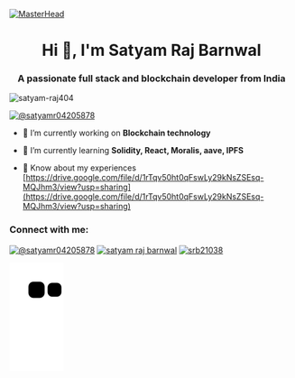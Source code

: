 [![MasterHead](https://tenor.com/bo402.gif)](https://tenor.com/bo402.gif)
<h1 align="center">Hi 👋, I'm Satyam Raj Barnwal</h1>
<h3 align="center">A passionate full stack and blockchain developer from India</h3>
<p align="left"> <img src="https://komarev.com/ghpvc/?username=satyam-raj404&label=Profile%20views&color=0e75b6&style=flat" alt="satyam-raj404" /> </p>

<p align="left"> <a href="https://twitter.com/@satyamr04205878" target="blank"><img src="https://img.shields.io/twitter/follow/@satyamr04205878?logo=twitter&style=for-the-badge" alt="@satyamr04205878" /></a> </p>

- 🔭 I’m currently working on **Blockchain technology**

- 🌱 I’m currently learning **Solidity, React, Moralis, aave, IPFS**

- 📄 Know about my experiences [https://drive.google.com/file/d/1rTqv50ht0qFswLy29kNsZSEsq-MQJhm3/view?usp=sharing](https://drive.google.com/file/d/1rTqv50ht0qFswLy29kNsZSEsq-MQJhm3/view?usp=sharing)

<h3 align="left">Connect with me:</h3>
<p align="left">
<a href="https://twitter.com/@satyamr04205878" target="blank"><img align="center" src="https://raw.githubusercontent.com/rahuldkjain/github-profile-readme-generator/master/src/images/icons/Social/twitter.svg" alt="@satyamr04205878" height="30" width="40" /></a>
<a href="https://linkedin.com/in/satyam raj barnwal" target="blank"><img align="center" src="https://raw.githubusercontent.com/rahuldkjain/github-profile-readme-generator/master/src/images/icons/Social/linked-in-alt.svg" alt="satyam raj barnwal" height="30" width="40" /></a>
<a href="https://www.leetcode.com/srb21038" target="blank"><img align="center" src="https://raw.githubusercontent.com/rahuldkjain/github-profile-readme-generator/master/src/images/icons/Social/leet-code.svg" alt="srb21038" height="30" width="40" /></a>
</p>



![Snake animation](https://github.com/satyam-raj404/satyam-raj404/blob/output/github-contribution-grid-snake.svg)
